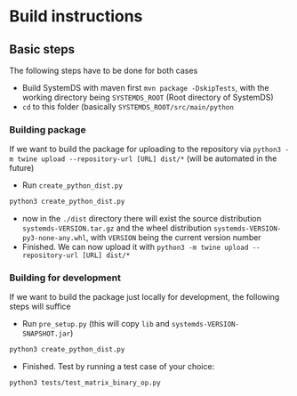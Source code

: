<!--
{% comment %}
Copyright 2020 Graz University of Technology

Licensed under the Apache License, Version 2.0 (the "License");
you may not use this file except in compliance with the License.
You may obtain a copy of the License at

  http://www.apache.org/licenses/LICENSE-2.0

Unless required by applicable law or agreed to in writing, software
distributed under the License is distributed on an "AS IS" BASIS,
WITHOUT WARRANTIES OR CONDITIONS OF ANY KIND, either express or implied.
See the License for the specific language governing permissions and
limitations under the License.
{% end comment %}
-->

# Build instructions

## Basic steps

The following steps have to be done for both cases
- Build SystemDS with maven first `mvn package -DskipTests`, with the working directory being `SYSTEMDS_ROOT` (Root directory of SystemDS)
- `cd` to this folder (basically `SYSTEMDS_ROOT/src/main/python`

### Building package

If we want to build the package for uploading to the repository via `python3 -m twine upload --repository-url [URL] dist/*` (will be automated in the future)
- Run `create_python_dist.py`
```bash
python3 create_python_dist.py
```
- now in the `./dist` directory there will exist the source distribution `systemds-VERSION.tar.gz` and the wheel distribution `systemds-VERSION-py3-none-any.whl`, with `VERSION` being the current version number
- Finished. We can now upload it with `python3 -m twine upload --repository-url [URL] dist/*`

### Building for development

If we want to build the package just locally for development, the following steps will suffice
- Run `pre_setup.py` (this will copy `lib` and `systemds-VERSION-SNAPSHOT.jar`)
```bash
python3 create_python_dist.py
```
- Finished. Test by running a test case of your choice:
```bash
python3 tests/test_matrix_binary_op.py
```
